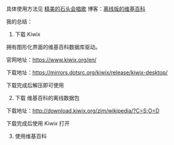 具体使用方法见 [精美的石头会唱歌](https://www.cnblogs.com/ma-ming/) 博客：[离线版的维基百科]( https://www.cnblogs.com/ma-ming/p/11963081.html )



我的总结：

1. 下载 Kiwix 

拥有图形化界面的维基百科数据库驱动。

官网地址：https://www.kiwix.org/en/

下载地址：https://mirrors.dotsrc.org/kiwix/release/kiwix-desktop/

下载完成后解压即可使用

2. 下载  维基百科的离线数据包 

下载地址：http://download.kiwix.org/zim/wikipedia/?C=S;O=D

下载完成后使用 Kiwix 打开

3. 使用维基百科


